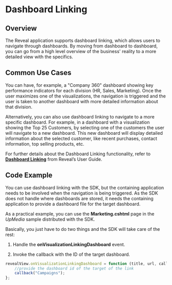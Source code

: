 # Dashboard Linking

## Overview

The Reveal application supports dashboard linking, which allows users to navigate through dashboards. By moving from dashboard to dashboard, you can go from a high level overview of the business' reality to a more detailed view with the specifics.

## Common Use Cases

You can have, for example, a "Company 360" dashboard showing key
performance indicators for each division (HR, Sales, Marketing). Once the user maximizes one of the visualizations, the navigation is
triggered and the user is taken to another dashboard with more detailed information about that division.

Alternatively, you can also use dashboard linking to navigate to a more specific dashboard. For example, in a dashboard with a visualization showing the Top 25 Customers, by selecting one of the customers the user will navigate to a new dashboard. This new dashboard will display detailed information about the selected customer, like recent purchases, contact information, top selling products, etc.

For further details about the Dashboard Linking functionality, refer to [**Dashboard Linking**](https://www.revealbi.io/help/dashboard-linking) from Reveal’s User Guide.

## Code Example

You can use dashboard linking with the SDK, but the containing
application needs to be involved when the navigation is being triggered.
As the SDK does not handle where dashboards are stored, it needs the
containing application to provide a dashboard file for the target
dashboard.

As a practical example, you can use the **Marketing.cshtml** page in the *UpMedia* sample distributed with the SDK.

Basically, you just have to do two things and the SDK will take care of the rest:

1.  Handle the __onVisualizationLinkingDashboard__ event.

2.  Invoke the callback with the ID of the target dashboard.

<!-- end list -->

``` js
revealView.onVisualizationLinkingDashboard = function (title, url, callback) {
    //provide the dashboard id of the target of the link
    callback("Campaigns");
};
```
